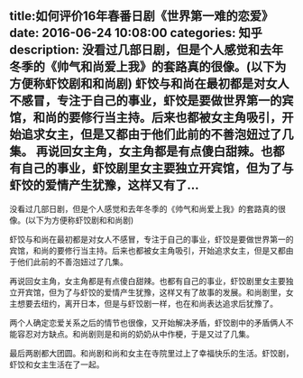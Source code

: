 title:如何评价16年春番日剧《世界第一难的恋爱》
date: 2016-06-24   10:08:00 
categories: 知乎 
 description: 没看过几部日剧，但是个人感觉和去年冬季的《帅气和尚爱上我》的套路真的很像。(以下为方便称虾饺剧和和尚剧) 虾饺与和尚在最初都是对女人不感冒，专注于自己的事业，虾饺是要做世界第一的宾馆，和尚的要修行当主持。后来也都被女主角吸引，开始追求女主，但是又都由于他们此前的不善泡妞过了几集。 再说回女主角，女主角都是有点傻白甜辣。也都有自己的事业，虾饺剧里女主要独立开宾馆，但为了与虾饺的爱情产生犹豫，这样又有了…
  --- 
 没看过几部日剧，但是个人感觉和去年冬季的《帅气和尚爱上我》的套路真的很像。(以下为方便称虾饺剧和和尚剧)  

虾饺与和尚在最初都是对女人不感冒，专注于自己的事业，虾饺是要做世界第一的宾馆，和尚的要修行当主持。后来也都被女主角吸引，开始追求女主，但是又都由于他们此前的不善泡妞过了几集。  

再说回女主角，女主角都是有点傻白甜辣。也都有自己的事业，虾饺剧里女主要独立开宾馆，但为了与虾饺的爱情产生犹豫，这样又有了故事的发展。和尚剧里，女主想要去纽约，离开日本，但是与虾饺剧一样，也在和尚表达追求后犹豫了。  

两个人确定恋爱关系之后的情节也很像，又开始解决矛盾，虾饺剧中的矛盾俩人不能容忍对方缺点。和尚剧则是和尚的奶奶从中作梗，于是又过了几集。  

最后两剧都大团圆。和尚剧和尚和女主在寺院里过上了幸福快乐的生活。虾饺剧，虾饺和女主生活在了一起。